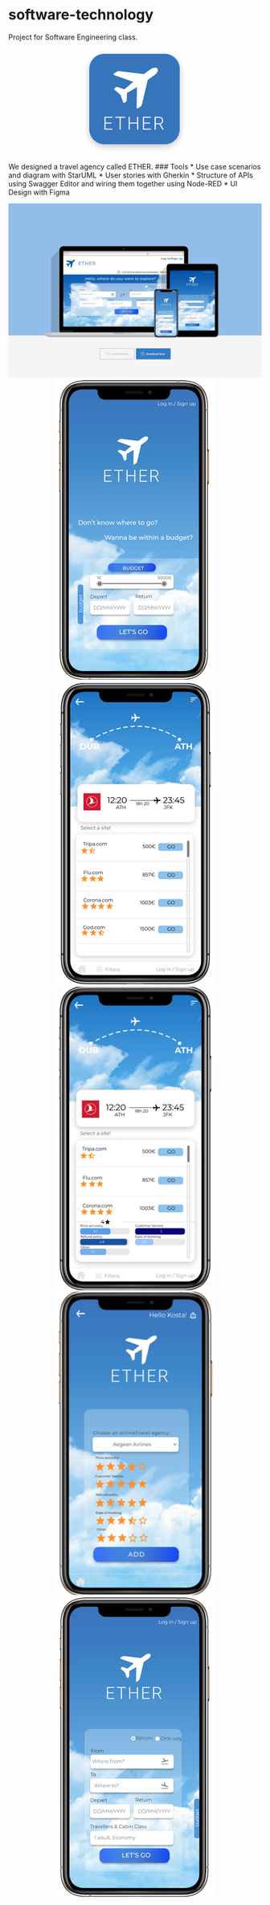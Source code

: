 # software-technology
Project for Software Engineering class.
<p align="center">
  <img src="./image/1.jpg">
</p>
We designed a travel agency called ETHER. 
<dr>
### Tools
 * Use case scenarios and diagram with StarUML
 * User stories with Gherkin 
 * Structure of APIs using Swagger Editor and wiring them together using Node-RED
 * UI Design with Figma 
<br>
<p align="center">
  <img src="./image/7.jpg">
  <dr>
  <img src="./image/2.jpg">
  <img src="./image/3.jpg">
  <img src="./image/4.jpg">
  <img src="./image/5.jpg">
  <img src="./image/6.jpg">
</p>


